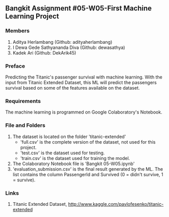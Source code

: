 ## Bangkit Assignment  #05-W05-First Machine Learning Project

### Members

1. Aditya Herlambang (Github: adityaherlambang)
2. I Dewa Gede Sathyananda Diva (Github: dewasathya)
3. Kadek Ari (Github: DekArik45)



### Preface

Predicting the Titanic's passenger survival with machine learning. With the input from Titanic Extended Dataset, this ML will predict the passengers survival based on some of the features available on the dataset.



### Requirements

The machine learning is programmed on Google Colaboratory's Notebook.



### File and Folders

1. The dataset is located on the folder 'titanic-extended'
   - 'full.csv' is the complete version of the dataset, not used for this project.
   - 'test.csv' is the dataset used for testing.
   - 'train.csv' is the dataset used for training the model.
2. The Colaboratory Notebook file is 'Bangkit 05-W05.ipynb'
3. 'evaluation_submission.csv' is the final result generated by the ML. The list contains the column PassengerId and Survived (0 = didn't survive, 1 = survive).



### Links

1. Titanic Extended Dataset, http://www.kaggle.com/pavlofesenko/titanic-extended

